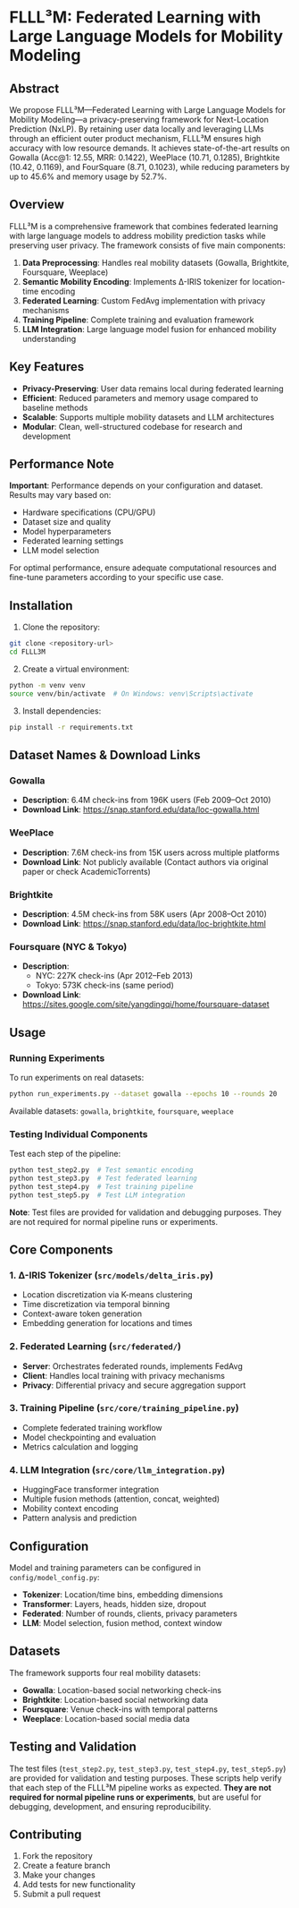# FLLL³M: Federated Learning with Large Language Models for Mobility Modeling

## Abstract

We propose FLLL³M—Federated Learning with Large Language Models for Mobility Modeling—a privacy-preserving framework for Next-Location Prediction (NxLP). By retaining user data locally and leveraging LLMs through an efficient outer product mechanism, FLLL³M ensures high accuracy with low resource demands. It achieves state-of-the-art results on Gowalla (Acc@1: 12.55, MRR: 0.1422), WeePlace (10.71, 0.1285), Brightkite (10.42, 0.1169), and FourSquare (8.71, 0.1023), while reducing parameters by up to 45.6% and memory usage by 52.7%.

## Overview

FLLL³M is a comprehensive framework that combines federated learning with large language models to address mobility prediction tasks while preserving user privacy. The framework consists of five main components:

1. **Data Preprocessing**: Handles real mobility datasets (Gowalla, Brightkite, Foursquare, Weeplace)
2. **Semantic Mobility Encoding**: Implements Δ-IRIS tokenizer for location-time encoding
3. **Federated Learning**: Custom FedAvg implementation with privacy mechanisms
4. **Training Pipeline**: Complete training and evaluation framework
5. **LLM Integration**: Large language model fusion for enhanced mobility understanding

## Key Features

- **Privacy-Preserving**: User data remains local during federated learning
- **Efficient**: Reduced parameters and memory usage compared to baseline methods
- **Scalable**: Supports multiple mobility datasets and LLM architectures
- **Modular**: Clean, well-structured codebase for research and development

## Performance Note

**Important**: Performance depends on your configuration and dataset. Results may vary based on:
- Hardware specifications (CPU/GPU)
- Dataset size and quality
- Model hyperparameters
- Federated learning settings
- LLM model selection

For optimal performance, ensure adequate computational resources and fine-tune parameters according to your specific use case.

## Installation

1. Clone the repository:
```bash
git clone <repository-url>
cd FLLL3M
```

2. Create a virtual environment:
```bash
python -m venv venv
source venv/bin/activate  # On Windows: venv\Scripts\activate
```

3. Install dependencies:
```bash
pip install -r requirements.txt
```

## Dataset Names & Download Links

### Gowalla
- **Description**: 6.4M check-ins from 196K users (Feb 2009–Oct 2010)
- **Download Link**: https://snap.stanford.edu/data/loc-gowalla.html

### WeePlace
- **Description**: 7.6M check-ins from 15K users across multiple platforms
- **Download Link**: Not publicly available (Contact authors via original paper or check AcademicTorrents)

### Brightkite
- **Description**: 4.5M check-ins from 58K users (Apr 2008–Oct 2010)
- **Download Link**: https://snap.stanford.edu/data/loc-brightkite.html

### Foursquare (NYC & Tokyo)
- **Description**:
  - NYC: 227K check-ins (Apr 2012–Feb 2013)
  - Tokyo: 573K check-ins (same period)
- **Download Link**: https://sites.google.com/site/yangdingqi/home/foursquare-dataset

## Usage

### Running Experiments

To run experiments on real datasets:

```bash
python run_experiments.py --dataset gowalla --epochs 10 --rounds 20
```

Available datasets: `gowalla`, `brightkite`, `foursquare`, `weeplace`

### Testing Individual Components

Test each step of the pipeline:

```bash
python test_step2.py  # Test semantic encoding
python test_step3.py  # Test federated learning
python test_step4.py  # Test training pipeline
python test_step5.py  # Test LLM integration
```

**Note**: Test files are provided for validation and debugging purposes. They are not required for normal pipeline runs or experiments.

## Core Components

### 1. Δ-IRIS Tokenizer (`src/models/delta_iris.py`)
- Location discretization via K-means clustering
- Time discretization via temporal binning
- Context-aware token generation
- Embedding generation for locations and times

### 2. Federated Learning (`src/federated/`)
- **Server**: Orchestrates federated rounds, implements FedAvg
- **Client**: Handles local training with privacy mechanisms
- **Privacy**: Differential privacy and secure aggregation support

### 3. Training Pipeline (`src/core/training_pipeline.py`)
- Complete federated training workflow
- Model checkpointing and evaluation
- Metrics calculation and logging

### 4. LLM Integration (`src/core/llm_integration.py`)
- HuggingFace transformer integration
- Multiple fusion methods (attention, concat, weighted)
- Mobility context encoding
- Pattern analysis and prediction

## Configuration

Model and training parameters can be configured in `config/model_config.py`:

- **Tokenizer**: Location/time bins, embedding dimensions
- **Transformer**: Layers, heads, hidden size, dropout
- **Federated**: Number of rounds, clients, privacy parameters
- **LLM**: Model selection, fusion method, context window

## Datasets

The framework supports four real mobility datasets:

- **Gowalla**: Location-based social networking check-ins
- **Brightkite**: Location-based social networking data
- **Foursquare**: Venue check-ins with temporal patterns
- **Weeplace**: Location-based social media data

## Testing and Validation

The test files (`test_step2.py`, `test_step3.py`, `test_step4.py`, `test_step5.py`) are provided for validation and testing purposes. These scripts help verify that each step of the FLLL³M pipeline works as expected. **They are not required for normal pipeline runs or experiments**, but are useful for debugging, development, and ensuring reproducibility.

## Contributing

1. Fork the repository
2. Create a feature branch
3. Make your changes
4. Add tests for new functionality
5. Submit a pull request

